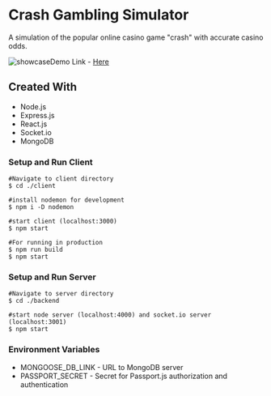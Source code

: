 # Crash Gambling Simulator 

A simulation of the popular online casino game "crash" with accurate casino odds. 

![showcase](https://i.imgur.com/bpXV3zI.png)Demo Link - [Here](https://poetic-mooncake-6b40f0.netlify.app/)

## Created With

* Node.js
* Express.js
* React.js
* Socket.io
* MongoDB


### Setup and Run Client 

    #Navigate to client directory 
    $ cd ./client
    
    #install nodemon for development
    $ npm i -D nodemon
    
    #start client (localhost:3000)
    $ npm start
    
    #For running in production
    $ npm run build
    $ npm start

### Setup and Run Server

    #Navigate to server directory 
    $ cd ./backend
    
    #start node server (localhost:4000) and socket.io server (localhost:3001) 
    $ npm start 

### Environment Variables 
* MONGOOSE_DB_LINK - URL to MongoDB server 
* PASSPORT_SECRET -  Secret for Passport.js authorization and authentication 




